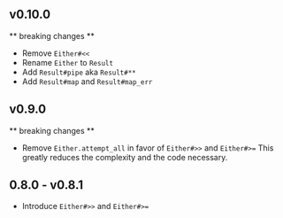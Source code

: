 ## v0.10.0
** breaking changes **

- Remove `Either#<<`
- Rename `Either` to `Result`
- Add `Result#pipe` aka `Result#**`
- Add `Result#map` and `Result#map_err`

## v0.9.0
** breaking changes **

- Remove `Either.attempt_all` in favor of `Either#>>` and `Either#>=`
  This greatly reduces the complexity and the code necessary.

## 0.8.0 - v0.8.1

- Introduce `Either#>>` and `Either#>=`
